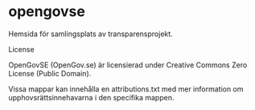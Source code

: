 # opengovse
Hemsida för samlingsplats av transparensprojekt.

License

OpenGovSE (OpenGov.se) är licensierad under Creative Commons Zero License (Public Domain).

Vissa mappar kan innehålla en attributions.txt med mer information om upphovsrättsinnehavarna i den specifika mappen.
